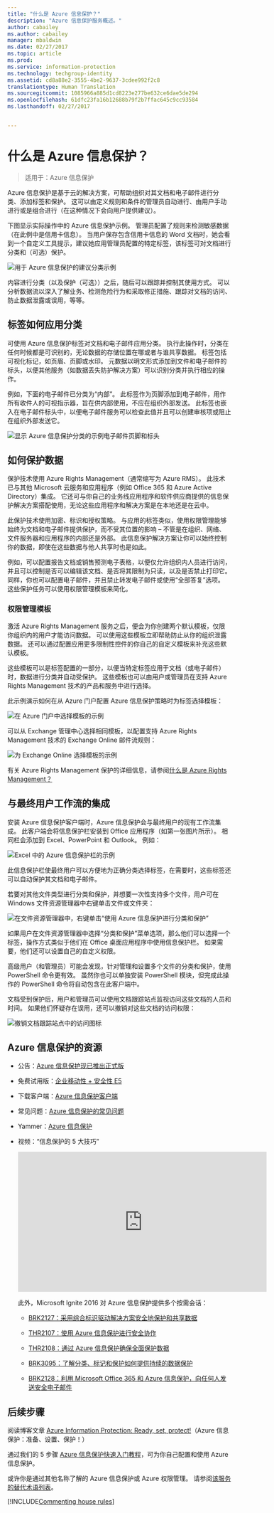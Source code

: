 ```yaml
---
title: "什么是 Azure 信息保护？"
description: "Azure 信息保护服务概述。"
author: cabailey
ms.author: cabailey
manager: mbaldwin
ms.date: 02/27/2017
ms.topic: article
ms.prod: 
ms.service: information-protection
ms.technology: techgroup-identity
ms.assetid: cd8a88e2-3555-4be2-9637-3cdee992f2c8
translationtype: Human Translation
ms.sourcegitcommit: 1085966a885d1cd8223e277be632ce6dae5de294
ms.openlocfilehash: 61dfc23fa16b12688b79f2b7ffac645c9cc93584
ms.lasthandoff: 02/27/2017


---
```


# <a name="what-is-azure-information-protection"></a>什么是 Azure 信息保护？

>适用于：Azure 信息保护

Azure 信息保护是基于云的解决方案，可帮助组织对其文档和电子邮件进行分类、添加标签和保护。 这可以由定义规则和条件的管理员自动进行、由用户手动进行或是组合进行（在这种情况下会向用户提供建议）。 

下图显示实际操作中的 Azure 信息保护示例。 管理员配置了规则来检测敏感数据（在此例中是信用卡信息）。 当用户保存包含信用卡信息的 Word 文档时，她会看到一个自定义工具提示，建议她应用管理员配置的特定标签，该标签可对文档进行分类和（可选）保护。 

![用于 Azure 信息保护的建议分类示例](../media/info-protect-recommend-callouts.png)

内容进行分类（以及保护（可选））之后，随后可以跟踪并控制其使用方式。 可以分析数据流以深入了解业务、检测危险行为和采取修正措施、跟踪对文档的访问、防止数据泄露或误用，等等。

## <a name="how-labels-apply-classification"></a>标签如何应用分类

可使用 Azure 信息保护标签对文档和电子邮件应用分类。 执行此操作时，分类在任何时候都是可识别的，无论数据的存储位置在哪或者与谁共享数据。 标签包括可视化标记，如页眉、页脚或水印。 元数据以明文形式添加到文件和电子邮件的标头，以便其他服务（如数据丢失防护解决方案）可以识别分类并执行相应的操作。 

例如，下面的电子邮件已分类为“内部”。 此标签作为页脚添加到电子邮件，用作所有收件人的可视指示器，旨在供内部使用，不应在组织外部发送。 此标签也嵌入在电子邮件标头中，以便电子邮件服务可以检查此值并且可以创建审核项或阻止在组织外部发送它。

![显示 Azure 信息保护分类的示例电子邮件页脚和标头](../media/example-email-footer-header.png)


## <a name="how-data-is-protected"></a>如何保护数据

保护技术使用 Azure Rights Management（通常缩写为 Azure RMS）。 此技术已与其他 Microsoft 云服务和应用程序（例如 Office 365 和 Azure Active Directory）集成。 它还可与你自己的业务线应用程序和软件供应商提供的信息保护解决方案搭配使用，无论这些应用程序和解决方案是在本地还是在云中。

此保护技术使用加密、标识和授权策略。 与应用的标签类似，使用权限管理能够始终为文档和电子邮件提供保护，而不受其位置的影响 – 不管是在组织、网络、文件服务器和应用程序的内部还是外部。 此信息保护解决方案让你可以始终控制你的数据，即使在这些数据与他人共享时也是如此。

例如，可以配置报告文档或销售预测电子表格，以便仅允许组织内人员进行访问，并且可以控制是否可以编辑该文档、是否将其限制为只读，以及是否禁止打印它。 同样，你也可以配置电子邮件，并且禁止转发电子邮件或使用“全部答复”选项。 这些保护任务可以使用权限管理模板来简化。

### <a name="rights-management-templates"></a>权限管理模板

激活 Azure Rights Management 服务之后，便会为你创建两个默认模板，仅限你组织内的用户才能访问数据。 可以使用这些模板立即帮助防止从你的组织泄露数据。 还可以通过配置应用更多限制性控件的你自己的自定义模板来补充这些默认模板。

这些模板可以是标签配置的一部分，以便当特定标签应用于文档（或电子邮件）时，数据进行分类并自动受保护。 这些模板也可以由用户或管理员在支持 Azure Rights Management 技术的产品和服务中进行选择。

此示例演示如何在从 Azure 门户配置 Azure 信息保护策略时为标签选择模板：

![在 Azure 门户中选择模板的示例](../media/info-protect-template-callout.png)

可以从 Exchange 管理中心选择相同模板，以配置支持 Azure Rights Management 技术的 Exchange Online 邮件流规则：

![为 Exchange Online 选择模板的示例](../media/templates-exchangeonline-callouts.png)

有关 Azure Rights Management 保护的详细信息，请参阅[什么是 Azure Rights Management？](what-is-azure-rms.md)

## <a name="integration-with-end-user-workflows"></a>与最终用户工作流的集成

安装 Azure 信息保护客户端时，Azure 信息保护会与最终用户的现有工作流集成。 此客户端会将信息保护栏安装到 Office 应用程序（如第一张图片所示）。 相同栏会添加到 Excel、PowerPoint 和 Outlook。 例如：

![Excel 中的 Azure 信息保护栏的示例](../media/excel2016-infoprotect-bar.png)

此信息保护栏使最终用户可以方便地为正确分类选择标签，在需要时，这些标签还可以自动保护其文档和电子邮件。

若要对其他文件类型进行分类和保护，并想要一次性支持多个文件，用户可在 Windows 文件资源管理器中右键单击文件或文件夹：

![在文件资源管理器中，右键单击“使用 Azure 信息保护进行分类和保护”](../media/right-click-classify-protect-folder.png)

如果用户在文件资源管理器中选择“分类和保护”菜单选项，那么他们可以选择一个标签，操作方式类似于他们在 Office 桌面应用程序中使用信息保护栏。 如果需要，他们还可以设置自己的自定义权限。

高级用户（和管理员）可能会发现，针对管理和设置多个文件的分类和保护，使用 PowerShell 命令更有效。 虽然你也可以单独安装 PowerShell 模块，但完成此操作的 PowerShell 命令将自动包含在此客户端中。

文档受到保护后，用户和管理员可以使用文档跟踪站点监视访问这些文档的人员和时间。 如果他们怀疑存在误用，还可以撤销对这些文档的访问权限：

![撤销文档跟踪站点中的访问图标](../media/tracking-site-revoke-access-icon.png)


## <a name="resources-for-azure-information-protection"></a>Azure 信息保护的资源

- 公告：[Azure 信息保护现已推出正式版](https://blogs.technet.microsoft.com/enterprisemobility/2016/10/04/azure-information-protection-is-now-generally-available/)

- 免费试用版：[企业移动性 + 安全性 E5](https://portal.office.com/Signup/Signup.aspx?OfferId=87dd2714-d452-48a0-a809-d2f58c4f68b7)

- 下载客户端：[Azure 信息保护客户端](https://www.microsoft.com/en-us/download/details.aspx?id=53018)

- 常见问题：[Azure 信息保护的常见问题](../get-started/faqs.md)

- Yammer：[Azure 信息保护](https://www.yammer.com/askipteam/#/threads/inGroup?type=in_group&feedId=8652489&view=all)

- 视频：“信息保护的 5 大技巧”

    <iframe width="560" height="315" src="https://www.youtube.com/embed/GWcnZFMPcnE" frameborder="0" allowfullscreen></iframe>

    此外，Microsoft Ignite 2016 对 Azure 信息保护提供多个按需会话：

    - [BRK2127：采用综合标识驱动解决方案安全地保护和共享数据](https://myignite.microsoft.com/videos?q=BRK2127)
    
    - [THR2107：使用 Azure 信息保护进行安全协作](https://myignite.microsoft.com/videos?q=THR2107)
    
    - [THR2108：通过 Azure 信息保护确保全面保护数据](https://myignite.microsoft.com/videos?q=THR2108)
    
    - [BRK3095：了解分类、标记和保护如何提供持续的数据保护](https://myignite.microsoft.com/videos?q=BRK3095)
    
    - [BRK2128：利用 Microsoft Office 365 和 Azure 信息保护，向任何人发送安全电子邮件](https://myignite.microsoft.com/videos?q=BRK2128)


## <a name="next-steps"></a>后续步骤

阅读博客文章 [Azure Information Protection: Ready, set, protect!](https://blogs.technet.microsoft.com/enterprisemobility/2017/02/21/azure-information-protection-ready-set-protect/)（Azure 信息保护：准备、设置、保护！）

通过我们的 5 步骤 [Azure 信息保护快速入门教程](../get-started/infoprotect-quick-start-tutorial.md)，可为你自己配置和使用 Azure 信息保护。

或许你是通过其他名称了解的 Azure 信息保护或 Azure 权限管理。 请参阅[该服务的替代术语列表](azure-rms-aka.md)。

[!INCLUDE[Commenting house rules](../includes/houserules.md)]
